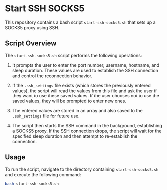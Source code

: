 # Start SSH SOCKS5

This repository contains a bash script `start-ssh-socks5.sh` that sets up a SOCKS5 proxy using SSH.

## Script Overview

The `start-ssh-socks5.sh` script performs the following operations:

1. It prompts the user to enter the port number, username, hostname, and sleep duration. These values are used to establish the SSH connection and control the reconnection behavior.

2. If the `.ssh_settings` file exists (which stores the previously entered values), the script will read the values from this file and ask the user if they want to use these saved values. If the user chooses not to use the saved values, they will be prompted to enter new ones.

3. The entered values are stored in an array and also saved to the `.ssh_settings` file for future use.

4. The script then starts the SSH command in the background, establishing a SOCKS5 proxy. If the SSH connection drops, the script will wait for the specified sleep duration and then attempt to re-establish the connection.

## Usage

To run the script, navigate to the directory containing `start-ssh-socks5.sh` and execute the following command:

```sh
bash start-ssh-socks5.sh
```

